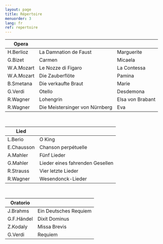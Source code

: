 ```yaml
---
layout: page
title: Répertoire
menuorder: 3
lang: fr
ref: repertoire
---
```




|Opera | | |
| -------- | ----- | ---- |
| H.Berlioz | La Damnation de Faust | Marguerite |
| G.Bizet | Carmen | Micaela |
| W.A.Mozart | Le Nozze di Figaro | La Contessa |
| W.A.Mozart | Die Zauberflöte | Pamina |
| B.Smetana | Die verkaufte Braut | Marie |
| G.Verdi | Otello | Desdemona |
| R.Wagner | Lohengrin | Elsa von Brabant |
| R.Wagner | Die Meistersinger von Nürnberg | Eva |

&nbsp;

| Lied| | 
| -------- | ----- |
| L.Berio | O King |
| E.Chausson | Chanson perpétuelle |
| A.Mahler | Fünf Lieder |
| G.Mahler | Lieder eines fahrenden Gesellen |
| R.Strauss | Vier letzte Lieder |
| R.Wagner | Wesendonck-Lieder |

&nbsp;

| Oratorio| | 
| -------- | ----- |
| J.Brahms | Ein Deutsches Requiem |
| G.F.Händel | Dixit Dominus |
| Z.Kodaly| Missa Brevis |
| G.Verdi | Requiem |

